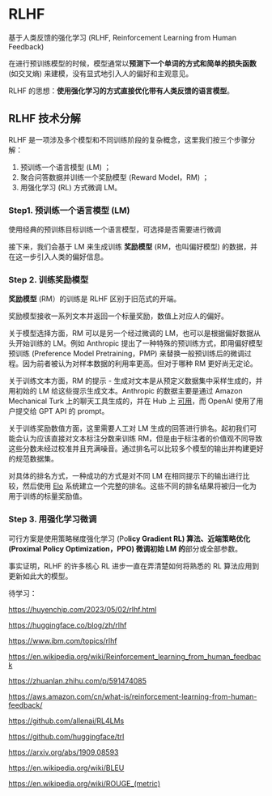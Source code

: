 # RLHF

基于人类反馈的强化学习 (RLHF, Reinforcement Learning from Human Feedback) 

在进行预训练模型的时候，模型通常以**预测下一个单词的方式和简单的损失函数** (如交叉熵) 来建模，没有显式地引入人的偏好和主观意见。

 RLHF 的思想：**使用强化学习的方式直接优化带有人类反馈的语言模型**。



## RLHF 技术分解

RLHF 是一项涉及多个模型和不同训练阶段的复杂概念，这里我们按三个步骤分解：

1. 预训练一个语言模型 (LM) ；
2. 聚合问答数据并训练一个奖励模型 (Reward Model，RM) ；
3. 用强化学习 (RL) 方式微调 LM。



### Step1. 预训练一个语言模型 (LM) 

使用经典的预训练目标训练一个语言模型，可选择是否需要进行微调

接下来，我们会基于 LM 来生成训练 **奖励模型** (RM，也叫偏好模型) 的数据，并在这一步引入人类的偏好信息。



### Step 2. 训练奖励模型

**奖励模型** (RM）的训练是 RLHF 区别于旧范式的开端。

奖励模型接收一系列文本并返回一个标量奖励，数值上对应人的偏好。

关于模型选择方面，RM 可以是另一个经过微调的 LM，也可以是根据偏好数据从头开始训练的 LM。例如 Anthropic 提出了一种特殊的预训练方式，即用偏好模型预训练 (Preference Model Pretraining，PMP) 来替换一般预训练后的微调过程。因为前者被认为对样本数据的利用率更高。但对于哪种 RM 更好尚无定论。

关于训练文本方面，RM 的提示 - 生成对文本是从预定义数据集中采样生成的，并用初始的 LM 给这些提示生成文本。Anthropic 的数据主要是通过 Amazon Mechanical Turk 上的聊天工具生成的，并在 Hub 上 [可用](https://huggingface.co/datasets/Anthropic/hh-rlhf)，而 OpenAI 使用了用户提交给 GPT API 的 prompt。

关于训练奖励数值方面，这里需要人工对 LM 生成的回答进行排名。起初我们可能会认为应该直接对文本标注分数来训练 RM，但是由于标注者的价值观不同导致这些分数未经过校准并且充满噪音。通过排名可以比较多个模型的输出并构建更好的规范数据集。

对具体的排名方式，一种成功的方式是对不同 LM 在相同提示下的输出进行比较，然后使用 [Elo](https://en.wikipedia.org/wiki/Elo_rating_system) 系统建立一个完整的排名。这些不同的排名结果将被归一化为用于训练的标量奖励值。

### Step 3. 用强化学习微调

可行方案是使用策略梯度强化学习 (Po**licy Gradient RL) 算法、近端策略优化 (Proximal Policy Optimization，PPO) 微调初始 LM 的**部分或全部参数。

事实证明，RLHF 的许多核心 RL 进步一直在弄清楚如何将熟悉的 RL 算法应用到更新如此大的模型。





待学习：

https://huyenchip.com/2023/05/02/rlhf.html

https://huggingface.co/blog/zh/rlhf

https://www.ibm.com/topics/rlhf

https://en.wikipedia.org/wiki/Reinforcement_learning_from_human_feedback

https://zhuanlan.zhihu.com/p/591474085

https://aws.amazon.com/cn/what-is/reinforcement-learning-from-human-feedback/

https://github.com/allenai/RL4LMs

https://github.com/huggingface/trl

https://arxiv.org/abs/1909.08593

https://en.wikipedia.org/wiki/BLEU

https://en.wikipedia.org/wiki/ROUGE_(metric)